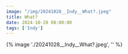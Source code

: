 ```yaml
---
image: "/img/20241028__Indy__What?.jpeg"
title: What? 
date: 2024-10-28 08:00:00
tags: ['Indy']
---
```

{% image './20241028__Indy__What?.jpeg', '' %}